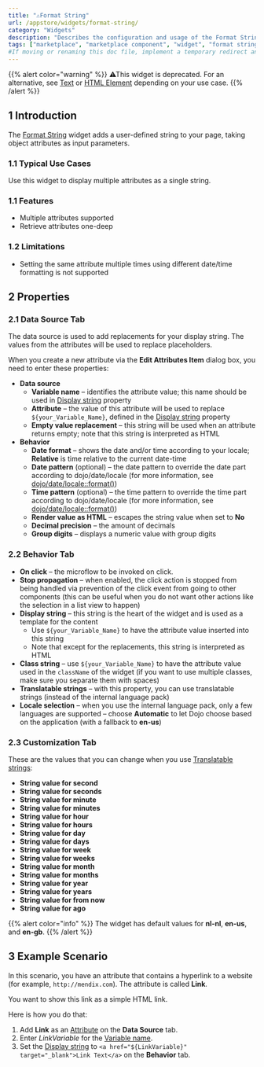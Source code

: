 ```yaml
---
title: "⚠Format String"
url: /appstore/widgets/format-string/
category: "Widgets"
description: "Describes the configuration and usage of the Format String widget, which is available in the Mendix Marketplace."
tags: ["marketplace", "marketplace component", "widget", "format string", "platform support"]
#If moving or renaming this doc file, implement a temporary redirect and let the respective team know they should update the URL in the product. See Mapping to Products for more details.
---
```


{{% alert color="warning" %}}
⚠This widget is deprecated. For an alternative, see [Text](/refguide/text/) or [HTML Element](/appstore/widgets/htmlelement/) depending on your use case.
{{% /alert %}}

## 1 Introduction

The [Format String](https://marketplace.mendix.com/link/component/264/) widget adds a user-defined string to your page, taking object attributes as input parameters.

### 1.1 Typical Use Cases

Use this widget to display multiple attributes as a single string.

### 1.1 Features

* Multiple attributes supported
* Retrieve attributes one-deep

### 1.2 Limitations

* Setting the same attribute multiple times using different date/time formatting is not supported

## 2 Properties

### 2.1 Data Source Tab

The data source is used to add replacements for your display string. The values from the attributes will be used to replace placeholders.

When you create a new attribute via the **Edit Attributes Item** dialog box, you need to enter these properties:

* **Data source**
    * **Variable name**<a id="variable-name"></a> – identifies the attribute value; this name should be used in [Display string](#display-string) property
    * **Attribute**<a id="attribute"></a> –  the value of this attribute will be used to replace `${your_Variable_Name}`, defined in the [Display string](#display-string) property
    * **Empty value replacement** – this string will be used when an attribute returns empty; note that this string is interpreted as HTML
* **Behavior**
    * **Date format** – shows the date and/or time according to your locale; **Relative** is time relative to the current date-time
    * **Date pattern** (optional) – the date pattern to override the date part according to dojo/date/locale (for more information, see [dojo/date/locale::format()](https://dojotoolkit.org/reference-guide/1.10/dojo/date/locale/format.html#id2))
    * **Time pattern** (optional) – the time pattern to override the time part according to dojo/date/locale (for more information, see [dojo/date/locale::format()](https://dojotoolkit.org/reference-guide/1.10/dojo/date/locale/format.html#id2))
    * **Render value as HTML** – escapes the string value when set to **No**
    * **Decimal precision** – the amount of decimals
    * **Group digits** – displays a numeric value with group digits

### 2.2 Behavior Tab

* **On click** – the microflow to be invoked on click.
* **Stop propagation** – when enabled, the click action is stopped from being handled via prevention of the click event from going to other components (this can be useful when you do not want other actions like the selection in a list view to happen)
* **Display string**<a id="display-string"></a> – this string is the heart of the widget and is used as a template for the content
    * Use `${your_Variable_Name}` to have the attribute value inserted into this string
    * Note that except for the replacements, this string is interpreted as HTML
* **Class string** – use `${your_Variable_Name}` to have the attribute value used in the `className` of the widget (if you want to use multiple classes, make sure you separate them with spaces)
* **Translatable strings**<a id="translatable-strings"></a> – with this property, you can use translatable strings (instead of the internal language pack)
* **Locale selection** – when you use the internal language pack, only a few languages are supported – choose **Automatic** to let Dojo choose based on the application (with a fallback to **en-us**)

### 2.3 Customization Tab

These are the values that you can change when you use [Translatable strings](#translatable-strings):

* **String value for second**
* **String value for seconds**
* **String value for minute**
* **String value for minutes**
* **String value for hour**
* **String value for hours**
* **String value for day**
* **String value for days**
* **String value for week**
* **String value for weeks**
* **String value for month**
* **String value for months**
* **String value for year**
* **String value for years**
* **String value for from now**
* **String value for ago**

{{% alert color="info" %}}
The widget has default values for **nl-nl**, **en-us**, and **en-gb**.
{{% /alert %}}

## 3 Example Scenario

In this scenario, you have an attribute that contains a hyperlink to a website (for example, `http://mendix.com`). The attribute is called **Link**.

You want to show this link as a simple HTML link.

Here is how you do that:

1. Add **Link** as an [Attribute](#attribute) on the **Data Source** tab.
2. Enter *LinkVariable* for the [Variable name](#variable-name).
3. Set the [Display string](#display-string) to `<a href="${LinkVariable}" target="_blank">Link Text</a>` on the **Behavior** tab.
